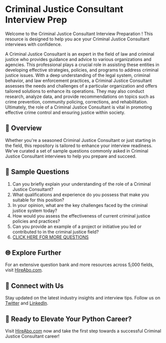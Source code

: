# Criminal Justice Consultant Interview Prep

Welcome to the Criminal Justice Consultant Interview Preparation ! This resource is designed to help you ace your Criminal Justice Consultant interviews with confidence.

A Criminal Justice Consultant is an expert in the field of law and criminal justice who provides guidance and advice to various organizations and agencies. This professional plays a crucial role in assisting these entities in developing effective strategies, policies, and programs to address criminal justice issues. With a deep understanding of the legal system, criminal behavior, and law enforcement practices, a Criminal Justice Consultant assesses the needs and challenges of a particular organization and offers tailored solutions to enhance its operations. They may also conduct research, analyze data, and provide recommendations on topics such as crime prevention, community policing, corrections, and rehabilitation. Ultimately, the role of a Criminal Justice Consultant is vital in promoting effective crime control and ensuring justice within society.

## 🚀 Overview

Whether you're a seasoned Criminal Justice Consultant or just starting in the field, this repository is tailored to enhance your interview readiness. We've curated a set of sample questions commonly asked in Criminal Justice Consultant interviews to help you prepare and succeed.

## 📝 Sample Questions

1. Can you briefly explain your understanding of the role of a Criminal Justice Consultant?
2. What qualifications and experience do you possess that make you suitable for this position?
3. In your opinion, what are the key challenges faced by the criminal justice system today?
4. How would you assess the effectiveness of current criminal justice policies and practices?
5. Can you provide an example of a project or initiative you led or contributed to in the criminal justice field?
6. [CLICK HERE FOR MORE QUESTIONS](https://hireabo.com/job/9_1_45/Criminal%20Justice%20Consultant)

## 🌐 Explore Further

For an extensive question bank and more resources across 5,000 fields, visit [HireAbo.com](https://www.hireabo.com).

## 📱 Connect with Us

Stay updated on the latest industry insights and interview tips. Follow us on [Twitter](https://twitter.com/hireabo) and [LinkedIn](https://www.linkedin.com/in/hire-abo-3609972a8/).

## 🚀 Ready to Elevate Your Python Career?

Visit [HireAbo.com](https://www.hireabo.com) now and take the first step towards a successful Criminal Justice Consultant career!